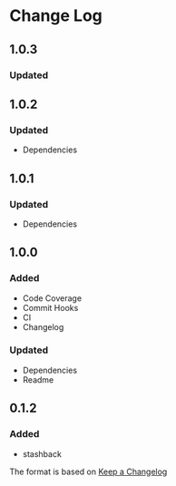# Change Log

## 1.0.3
### Updated

## 1.0.2
### Updated
- Dependencies

## 1.0.1
### Updated
- Dependencies

## 1.0.0
### Added
- Code Coverage
- Commit Hooks
- CI
- Changelog

### Updated
- Dependencies
- Readme


## 0.1.2
### Added
- stashback

The format is based on [Keep a Changelog](http://keepachangelog.com/)
